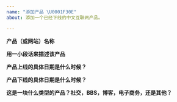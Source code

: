 ```yaml
---
name: "添加产品 \U0001F30E"
about: 添加一个已经下线的中文互联网产品。

---
```


**产品（或网站）名称**

**用一小段话来描述该产品**

**产品上线的具体日期是什么时候？**

**产品下线的具体日期是什么时候？**

**这是一块什么类型的产品？社交，BBS，博客，电子商务，还是其他？**

